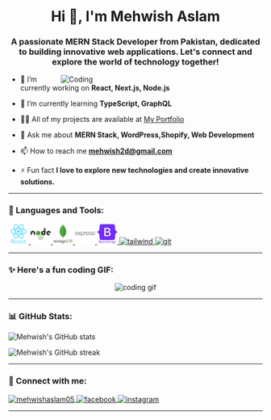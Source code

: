 <h1 align="center">Hi 👋, I'm Mehwish Aslam</h1>
<h3 align="center">A passionate MERN Stack Developer from Pakistan, dedicated to building innovative web applications. Let's connect and explore the world of technology together!</h3>

<img align="right" alt="Coding" width="400" src="https://i.gifer.com/JXA0.gif">

- 🔭 I’m currently working on **React, Next.js, Node.js**

- 🌱 I’m currently learning **TypeScript, GraphQL**

- 👨‍💻 All of my projects are available at [My Portfolio](https://github.com/MehwishAslam07?tab=repositories)

- 💬 Ask me about **MERN Stack, WordPress,Shopify, Web Development**

- 📫 How to reach me **mehwish2d@gmail.com**

- ⚡ Fun fact **I love to explore new technologies and create innovative solutions.**

---

<h3 align="left">🚀 Languages and Tools:</h3>
<p align="left">
  <a href="https://reactjs.org/" target="_blank" rel="noreferrer"> 
    <img src="https://raw.githubusercontent.com/devicons/devicon/master/icons/react/react-original-wordmark.svg" alt="react" width="40" height="40"/> 
  </a>
  <a href="https://nodejs.org" target="_blank" rel="noreferrer"> 
    <img src="https://raw.githubusercontent.com/devicons/devicon/master/icons/nodejs/nodejs-original-wordmark.svg" alt="nodejs" width="40" height="40"/> 
  </a>
  <a href="https://www.mongodb.com/" target="_blank" rel="noreferrer"> 
    <img src="https://raw.githubusercontent.com/devicons/devicon/master/icons/mongodb/mongodb-original-wordmark.svg" alt="mongodb" width="40" height="40"/> 
  </a>
  <a href="https://expressjs.com/" target="_blank" rel="noreferrer"> 
    <img src="https://raw.githubusercontent.com/devicons/devicon/master/icons/express/express-original-wordmark.svg" alt="express" width="40" height="40"/>
  </a>
  <a href="https://getbootstrap.com" target="_blank" rel="noreferrer"> 
    <img src="https://raw.githubusercontent.com/devicons/devicon/master/icons/bootstrap/bootstrap-plain-wordmark.svg" alt="bootstrap" width="40" height="40"/> 
  </a>
  <a href="https://tailwindcss.com/" target="_blank" rel="noreferrer">
    <img src="https://www.vectorlogo.zone/logos/tailwindcss/tailwindcss-icon.svg" alt="tailwind" width="40" height="40"/>
  </a>
  <a href="https://git-scm.com/" target="_blank" rel="noreferrer"> 
    <img src="https://www.vectorlogo.zone/logos/git-scm/git-scm-icon.svg" alt="git" width="40" height="40"/>
  </a>
</p>

---

<h3 align="left">✨ Here's a fun coding GIF:</h3>
<p align="center">
  <img src="https://media.giphy.com/media/26tn33aiTi1jkl6H6/giphy.gif" alt="coding gif" width="400"/>
</p>

---

<h3 align="left">📊 GitHub Stats:</h3>
<p align="left">
  <img src="https://github-readme-stats.vercel.app/api?username=MehwishAslam07&show_icons=true&theme=radical" alt="Mehwish's GitHub stats" />
</p>
<p align="left">
  <img src="https://github-readme-streak-stats.herokuapp.com/?user=MehwishAslam07&theme=radical" alt="Mehwish's GitHub streak" />
</p>

---

<h3 align="left">💬 Connect with me:</h3>
<p align="left">
  <a href="https://linkedin.com/in/mehwishaslam05" target="blank">
    <img align="center" src="https://raw.githubusercontent.com/rahuldkjain/github-profile-readme-generator/master/src/images/icons/Social/linked-in-alt.svg" alt="mehwishaslam05" height="30" width="40" />
  </a>
  <a href="https://facebook.com/yourfacebookprofile" target="blank">
    <img align="center" src="https://raw.githubusercontent.com/rahuldkjain/github-profile-readme-generator/master/src/images/icons/Social/facebook.svg" alt="facebook" height="30" width="40" />
  </a>
  <a href="https://instagram.com/yourinstagramprofile" target="blank">
    <img align="center" src="https://raw.githubusercontent.com/rahuldkjain/github-profile-readme-generator/master/src/images/icons/Social/instagram.svg" alt="instagram" height="30" width="40" />
  </a>
</p>

---
